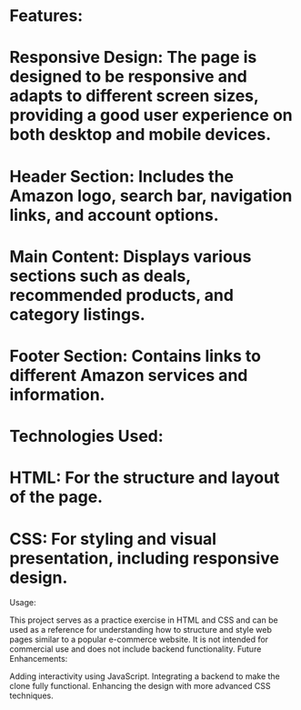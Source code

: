 # Features:

# Responsive Design: The page is designed to be responsive and adapts to different screen sizes, providing a good user experience on both desktop and mobile devices.
# Header Section: Includes the Amazon logo, search bar, navigation links, and account options.
# Main Content: Displays various sections such as deals, recommended products, and category listings.
# Footer Section: Contains links to different Amazon services and information.
# Technologies Used:

# HTML: For the structure and layout of the page.
# CSS: For styling and visual presentation, including responsive design.
Usage:

This project serves as a practice exercise in HTML and CSS and can be used as a reference for understanding how to structure and style web pages similar to a popular e-commerce website.
It is not intended for commercial use and does not include backend functionality.
Future Enhancements:

Adding interactivity using JavaScript.
Integrating a backend to make the clone fully functional.
Enhancing the design with more advanced CSS techniques.